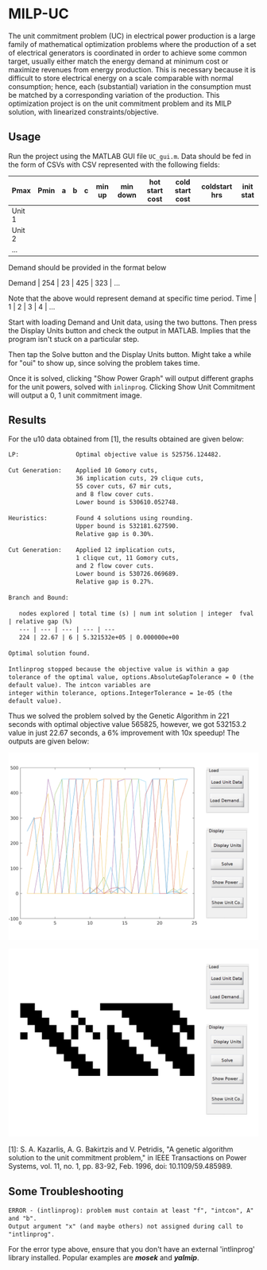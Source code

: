# MILP-UC
The unit commitment problem (UC) in electrical power production is a large family of mathematical optimization problems where the production of a set of electrical generators is coordinated in order to achieve some common target, usually either match the energy demand at minimum cost or maximize revenues from energy production. This is necessary because it is difficult to store electrical energy on a scale comparable with normal consumption; hence, each (substantial) variation in the consumption must be matched by a corresponding variation of the production.
This optimization project is on the unit commitment problem and its MILP solution, with linearized constraints/objective.


## Usage

Run the project using the MATLAB GUI file `UC_gui.m`. Data should be fed in the form of CSVs with CSV represented with the following fields:

Pmax | Pmin | a | b | c | min up | min down | hot start cost | cold start cost | coldstart hrs | init stat
 --- | --- | --- | --- | --- | --- | --- | --- | --- | --- | --- 
Unit 1 | | | | | | | | | | 
Unit 2 | | | | | | | | | | 
... | | | | | | | | | | 

Demand should be provided in the format below

Demand | 254 | 23 | 425 | 323 | ...

Note that the above would represent demand at specific time period.
Time | 1 | 2 | 3 | 4 | ... 


Start with loading Demand and Unit data, using the two buttons. Then press the Display Units button and check the output in MATLAB. Implies that the program isn't stuck on a particular step.

Then tap the Solve button and the Display Units button. Might take a while for "oui" to show up, since solving the problem takes time.

Once it is solved, clicking "Show Power Graph" will output different graphs for the unit powers, solved with `inlinprog`. Clicking Show Unit Commitment will output a 0, 1 unit commitment image.

## Results

For the u10 data obtained from [1], the results obtained are given below:


```
LP:                Optimal objective value is 525756.124482.                                        

Cut Generation:    Applied 10 Gomory cuts,                                                          
                   36 implication cuts, 29 clique cuts,                                             
                   55 cover cuts, 67 mir cuts,                                                      
                   and 8 flow cover cuts.                                                           
                   Lower bound is 530610.052748.                                                    

Heuristics:        Found 4 solutions using rounding.                                                
                   Upper bound is 532181.627590.                                                    
                   Relative gap is 0.30%.                                                          

Cut Generation:    Applied 12 implication cuts,                                                     
                   1 clique cut, 11 Gomory cuts,                                                    
                   and 2 flow cover cuts.                                                           
                   Lower bound is 530726.069689.                                                    
                   Relative gap is 0.27%.                                                          

Branch and Bound:

   nodes explored | total time (s) | num int solution | integer  fval | relative gap (%)
   --- | --- | --- | --- | ---                                          
   224 | 22.67 | 6 | 5.321532e+05 | 0.000000e+00                                          

Optimal solution found.

Intlinprog stopped because the objective value is within a gap tolerance of the optimal value, options.AbsoluteGapTolerance = 0 (the default value). The intcon variables are
integer within tolerance, options.IntegerTolerance = 1e-05 (the default value).
```

Thus we solved the problem solved by the Genetic Algorithm in 221 seconds with optimal objective value 565825, however, we got 532153.2 value in just 22.67 seconds, a 6% improvement with 10x speedup! The outputs are given below:

![Power per unit](Results/Pit.png)

![Unit Commitment](Results/Uit.png)







[1]: S. A. Kazarlis, A. G. Bakirtzis and V. Petridis, "A genetic algorithm solution to the unit commitment problem," in IEEE Transactions on Power Systems, vol. 11, no. 1, pp. 83-92, Feb. 1996, doi: 10.1109/59.485989.


## Some Troubleshooting
```
ERROR - (intlinprog): problem must contain at least "f", "intcon", A" and "b".
Output argument "x" (and maybe others) not assigned during call to "intlinprog".
```
For the error type above, ensure that you don't have an external 'intlinprog' library installed. Popular examples are ***mosek*** and ***yalmip***.



